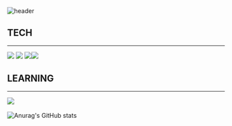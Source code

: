 ##
![header](https://capsule-render.vercel.app/api?type=waving&text=Minwoo's%GitHub)

<h2>TECH</h2>
<hr/>
<img src="https://img.shields.io/badge/HTML5-E34F26?style=flat&logo=HTML5&logoColor=white" /> <img src="https://img.shields.io/badge/css3-1572B6?style=plastic&logo=CSS3&logoColor=white" /> <img src="https://img.shields.io/badge/react-61DAFB?style=plastic&logo=REACT&logoColor=white" /><img src="https://img.shields.io/badge/javascript-F7DF1E?style=plastic&logo=JAVASCRIPT&logoColor=black" />

<h2>LEARNING</h2>
<hr/>

<img src="https://github-readme-stats.vercel.app/api/top-langs/?username=Minwooh&layout=compact"><br><br>
![Anurag's GitHub stats](https://github-readme-stats.vercel.app/api?username=Minwooh&show_icons=true&theme=radical)


<!--
**Minwooh/Minwooh** is a ✨ _special_ ✨ repository because its `README.md` (this file) appears on your GitHub profile.

Here are some ideas to get you started:

- 🔭 I’m currently working on ...
- 🌱 I’m currently learning ...
- 👯 I’m looking to collaborate on ...
- 🤔 I’m looking for help with ...
- 💬 Ask me about ...
- 📫 How to reach me: ...
- 😄 Pronouns: ...
- ⚡ Fun fact: ...
-->
